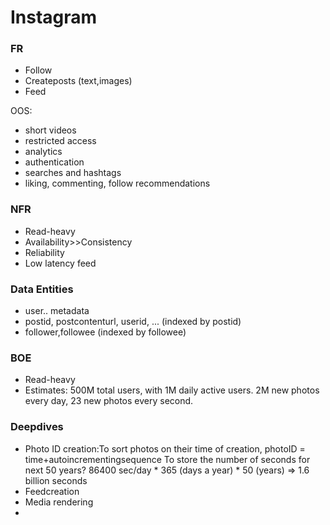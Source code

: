 # Instagram
### FR
* Follow
* Createposts (text,images)
* Feed

OOS:
* short videos
* restricted access
* analytics
* authentication
* searches and hashtags
* liking, commenting, follow recommendations

### NFR
* Read-heavy
* Availability>>Consistency
* Reliability
* Low latency feed

### Data Entities
* user.. metadata
* postid, postcontenturl, userid, ... (indexed by postid)
* follower,followee (indexed by followee)

### BOE
* Read-heavy 
* Estimates: 500M total users, with 1M daily active users. 2M new photos every day, 23 new photos every second.

### Deepdives
* Photo ID creation:To sort photos on their time of creation, photoID = time+autoincrementingsequence 
To store the number of seconds for next 50 years? 86400 sec/day * 365 (days a year) * 50 (years) => 1.6 billion seconds
* Feedcreation
* Media rendering
* 
